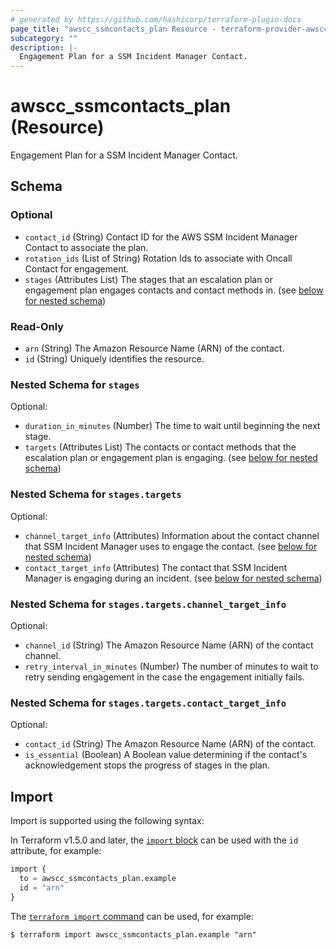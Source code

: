 ```yaml
---
# generated by https://github.com/hashicorp/terraform-plugin-docs
page_title: "awscc_ssmcontacts_plan Resource - terraform-provider-awscc"
subcategory: ""
description: |-
  Engagement Plan for a SSM Incident Manager Contact.
---
```


# awscc_ssmcontacts_plan (Resource)

Engagement Plan for a SSM Incident Manager Contact.



<!-- schema generated by tfplugindocs -->
## Schema

### Optional

- `contact_id` (String) Contact ID for the AWS SSM Incident Manager Contact to associate the plan.
- `rotation_ids` (List of String) Rotation Ids to associate with Oncall Contact for engagement.
- `stages` (Attributes List) The stages that an escalation plan or engagement plan engages contacts and contact methods in. (see [below for nested schema](#nestedatt--stages))

### Read-Only

- `arn` (String) The Amazon Resource Name (ARN) of the contact.
- `id` (String) Uniquely identifies the resource.

<a id="nestedatt--stages"></a>
### Nested Schema for `stages`

Optional:

- `duration_in_minutes` (Number) The time to wait until beginning the next stage.
- `targets` (Attributes List) The contacts or contact methods that the escalation plan or engagement plan is engaging. (see [below for nested schema](#nestedatt--stages--targets))

<a id="nestedatt--stages--targets"></a>
### Nested Schema for `stages.targets`

Optional:

- `channel_target_info` (Attributes) Information about the contact channel that SSM Incident Manager uses to engage the contact. (see [below for nested schema](#nestedatt--stages--targets--channel_target_info))
- `contact_target_info` (Attributes) The contact that SSM Incident Manager is engaging during an incident. (see [below for nested schema](#nestedatt--stages--targets--contact_target_info))

<a id="nestedatt--stages--targets--channel_target_info"></a>
### Nested Schema for `stages.targets.channel_target_info`

Optional:

- `channel_id` (String) The Amazon Resource Name (ARN) of the contact channel.
- `retry_interval_in_minutes` (Number) The number of minutes to wait to retry sending engagement in the case the engagement initially fails.


<a id="nestedatt--stages--targets--contact_target_info"></a>
### Nested Schema for `stages.targets.contact_target_info`

Optional:

- `contact_id` (String) The Amazon Resource Name (ARN) of the contact.
- `is_essential` (Boolean) A Boolean value determining if the contact's acknowledgement stops the progress of stages in the plan.

## Import

Import is supported using the following syntax:

In Terraform v1.5.0 and later, the [`import` block](https://developer.hashicorp.com/terraform/language/import) can be used with the `id` attribute, for example:

```terraform
import {
  to = awscc_ssmcontacts_plan.example
  id = "arn"
}
```

The [`terraform import` command](https://developer.hashicorp.com/terraform/cli/commands/import) can be used, for example:

```shell
$ terraform import awscc_ssmcontacts_plan.example "arn"
```
